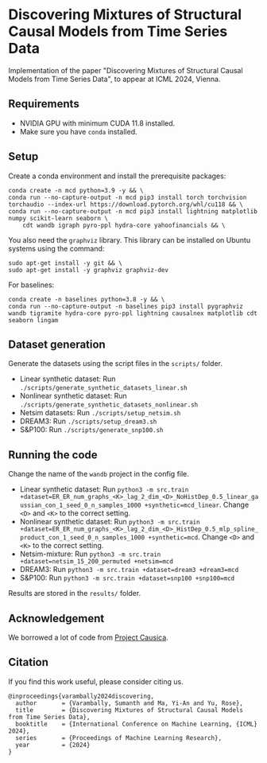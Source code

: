 # Discovering Mixtures of Structural Causal Models from Time Series Data

Implementation of the paper "Discovering Mixtures of Structural Causal Models from Time Series Data", to appear at ICML 2024, Vienna.

## Requirements

- NVIDIA GPU with minimum CUDA 11.8 installed.
- Make sure you have `conda` installed.

## Setup

Create a conda environment and install the prerequisite packages:
```
conda create -n mcd python=3.9 -y && \
conda run --no-capture-output -n mcd pip3 install torch torchvision torchaudio --index-url https://download.pytorch.org/whl/cu118 && \
conda run --no-capture-output -n mcd pip3 install lightning matplotlib numpy scikit-learn seaborn \
    cdt wandb igraph pyro-ppl hydra-core yahoofinancials && \
```

You also need the `graphviz` library. This library can be installed on Ubuntu systems using the command:
```
sudo apt-get install -y git && \
sudo apt-get install -y graphviz graphviz-dev
```

For baselines:
```
conda create -n baselines python=3.8 -y && \
conda run --no-capture-output -n baselines pip3 install pygraphviz wandb tigramite hydra-core pyro-ppl lightning causalnex matplotlib cdt seaborn lingam
```


## Dataset generation

Generate the datasets using the script files in the `scripts/` folder.

- Linear synthetic dataset: Run `./scripts/generate_synthetic_datasets_linear.sh`
- Nonlinear synthetic dataset: Run `./scripts/generate_synthetic_datasets_nonlinear.sh`
- Netsim datasets: Run `./scripts/setup_netsim.sh`
- DREAM3: Run `./scripts/setup_dream3.sh`
- S&P100: Run `./scripts/generate_snp100.sh`

## Running the code

Change the name of the `wandb` project in the config file.

- Linear synthetic dataset: Run `python3 -m src.train +dataset=ER_ER_num_graphs_<K>_lag_2_dim_<D>_NoHistDep_0.5_linear_gaussian_con_1_seed_0_n_samples_1000 +synthetic=mcd_linear`. Change `<D>` and `<K>` to the correct setting.  
- Nonlinear synthetic dataset: Run `python3 -m src.train +dataset=ER_ER_num_graphs_<K>_lag_2_dim_<D>_HistDep_0.5_mlp_spline_product_con_1_seed_0_n_samples_1000 +synthetic=mcd`. Change `<D>` and `<K>` to the correct setting.  
- Netsim-mixture: Run `python3 -m src.train +dataset=netsim_15_200_permuted +netsim=mcd`
- DREAM3: Run `python3 -m src.train +dataset=dream3 +dream3=mcd`
- S&P100: Run `python3 -m src.train +dataset=snp100 +snp100=mcd`

Results are stored in the `results/` folder.

## Acknowledgement

We borrowed a lot of code from [Project Causica](https://github.com/microsoft/causica).

## Citation

If you find this work useful, please consider citing us.

```
@inproceedings{varambally2024discovering,
  author       = {Varambally, Sumanth and Ma, Yi-An and Yu, Rose},
  title        = {Discovering Mixtures of Structural Causal Models from Time Series Data},
  booktitle    = {International Conference on Machine Learning, {ICML} 2024},
  series       = {Proceedings of Machine Learning Research},
  year         = {2024}
}
```
